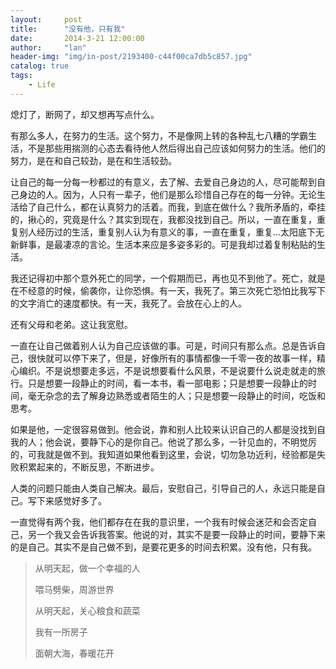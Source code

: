 ```yaml
---
layout:     post
title:      "没有他，只有我"
date:       2014-3-21 12:00:00
author:     "lan"
header-img: "img/in-post/2193400-c44f00ca7db5c857.jpg"
catalog: true
tags:
    - Life
---
```


熄灯了，断网了，却又想再写点什么。

有那么多人，在努力的生活。这个努力，不是像网上转的各种乱七八糟的学霸生活，不是那些用揣测的心态去看待他人然后得出自己应该如何努力的生活。他们的努力，是在和自己较劲，是在和生活较劲。

让自己的每一分每一秒都过的有意义，去了解、去爱自己身边的人，尽可能帮到自己身边的人。因为，人只有一辈子，他们是那么珍惜自己存在的每一分钟。无论生活给了自己什么，都在认真努力的活着。而我，到底在做什么？我所矛盾的，牵挂的，揪心的，究竟是什么？其实到现在，我都没找到自己。所以，一直在重复，重复别人经历过的生活，重复别人认为有意义的事，一直在重复，重复...太阳底下无新鲜事，是最凄凉的言论。生活本来应是多姿多彩的。可是我却过着复制粘贴的生活。

我还记得初中那个意外死亡的同学，一个假期而已，再也见不到他了。死亡，就是在不经意的时候，偷袭你，让你恐惧。有一天，我死了。第三次死亡恐怕比我写下的文字消亡的速度都快。有一天，我死了。会放在心上的人。

还有父母和老弟。这让我宽慰。

一直在让自己做着别人认为自己应该做的事。可是，时间只有那么点。总是告诉自己，很快就可以停下来了，但是，好像所有的事情都像一千零一夜的故事一样，精心编织。不是说想要走多远，不是说想要看什么风景，不是说要什么说走就走的旅行。只是想要一段静止的时间，看一本书，看一部电影；只是想要一段静止的时间，毫无杂念的去了解身边熟悉或者陌生的人；只是想要一段静止的时间，吃饭和思考。

如果是他，一定很容易做到。他会说，靠和别人比较来认识自己的人都是没找到自我的人；他会说，要静下心的是你自己。他说了那么多，一针见血的，不明觉厉的，可我就是做不到。我知道如果他看到这里，会说，切勿急功近利，经验都是失败积累起来的，不断反思，不断进步。

人类的问题只能由人类自己解决。最后，安慰自己，引导自己的人，永远只能是自己。写下来感觉好多了。

一直觉得有两个我，他们都存在在我的意识里，一个我有时候会迷茫和会否定自己，另一个我又会告诉我答案。他说的对，其实不是要一段静止的时间，要静下来的是自己。其实不是自己做不到，是要花更多的时间去积累。没有他，只有我。

> 从明天起，做一个幸福的人
> 
> 喂马劈柴，周游世界
> 
> 从明天起，关心粮食和蔬菜
> 
> 我有一所房子
> 
> 面朝大海，春暖花开
